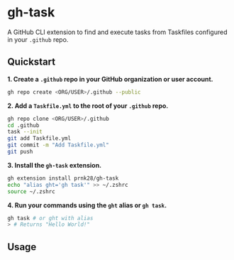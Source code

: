 # gh-task

A GitHub CLI extension to find and execute tasks from Taskfiles configured in your `.github` repo.

## Quickstart

**1. Create a `.github` repo in your GitHub organization or user account.**

```bash
gh repo create <ORG/USER>/.github --public
```

**2. Add a `Taskfile.yml` to the root of your `.github` repo.**

```bash
gh repo clone <ORG/USER>/.github
cd .github
task --init
git add Taskfile.yml
git commit -m "Add Taskfile.yml"
git push
```

**3. Install the `gh-task` extension.**

```bash
gh extension install prnk28/gh-task
echo "alias ght='gh task'" >> ~/.zshrc
source ~/.zshrc
```

**4. Run your commands using the `ght` alias or `gh task`.**

```bash
gh task # or ght with alias
> # Returns "Hello World!"
```

## Usage
